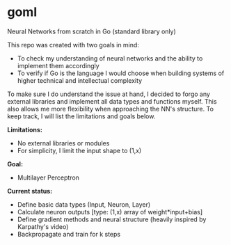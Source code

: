 # goml
Neural Networks from scratch in Go (standard library only)

<body>This repo was created with two goals in mind:
  
- To check my understanding of neural networks and the ability to implement them accordingly
- To verify if Go is the language I would choose when building systems of higher technical and intellectual complexity

To make sure I do understand the issue at hand, I decided to forgo any external libraries and implement all data types and functions myself. This also allows me more flexibility when approaching the NN's structure. To keep track, I will list the limitations and goals below.

<b>Limitations: </b>
- No external libraries or modules
- For simplicity, I limit the input shape to (1,x)

<b>Goal: </b>
- Multilayer Perceptron
</body>

<b>Current status:</b>
- Define basic data types (Input, Neuron, Layer)
- Calculate neuron outputs [type: (1,x) array of weight*input+bias]
- Define gradient methods and neural structure (heavily inspired by Karpathy's video)
- Backpropagate and train for k steps
  
  

